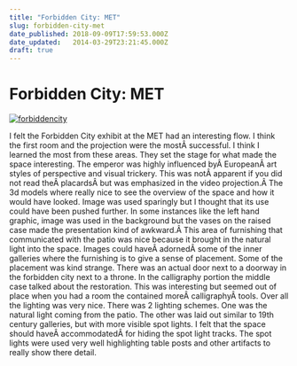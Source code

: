 ```yaml
---
title: "Forbidden City: MET"
slug: forbidden-city-met
date_published: 2018-09-09T17:59:53.000Z
date_updated:   2014-03-29T23:21:45.000Z
draft: true
---
```


# Forbidden City: MET


[![forbiddencity](http://farm6.static.flickr.com/5138/5445260425_367fb0bc71_b.jpg)](http://www.flickr.com/photos/zevenrodriguez/5445260425/ "forbiddencity by zevenwolf, on Flickr")

I felt the Forbidden City exhibit at the MET had an interesting flow. I think the first room and the projection were the mostÂ successful. I think I learned the most from these areas. They set the stage for what made the space interesting. The emperor was highly influenced byÂ EuropeanÂ art styles of perspective and visual trickery. This was notÂ apparent if you did not read theÂ placardsÂ but was emphasized in the video projection.Â The 3d models where really nice to see the overview of the space and how it would have looked. Image was used sparingly but I thought that its use could have been pushed further. In some instances like the left hand graphic, image was used in the background but the vases on the raised case made the presentation kind of awkward.Â This area of furnishing that communicated with the patio was nice because it brought in the natural light into the space. Images could haveÂ adornedÂ some of the inner galleries where the furnishing is to give a sense of placement. Some of the placement was kind strange. There was an actual door next to a doorway in the forbidden city next to a throne. In the calligraphy portion the middle case talked about the restoration. This was interesting but seemed out of place when you had a room the contained moreÂ calligraphyÂ tools. Over all the lighting was very nice. There was 2 lighting schemes. One was the natural light coming from the patio. The other was laid out similar to 19th century galleries, but with more visible spot lights. I felt that the space should haveÂ accommodatedÂ for hiding the spot light tracks. The spot lights were used very well highlighting table posts and other artifacts to really show there detail.
